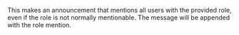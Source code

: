 This makes an announcement that mentions all users with the provided role, even if the role is not normally mentionable. The message will be appended with the role mention.